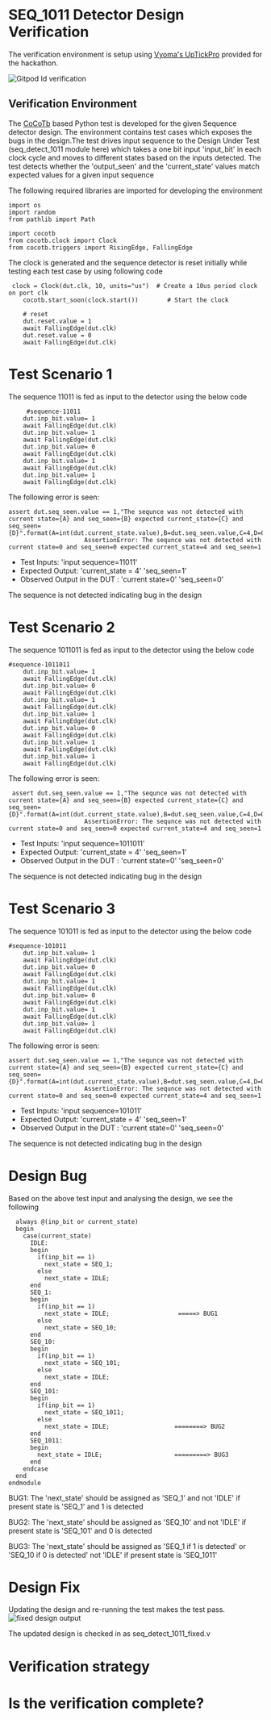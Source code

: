 # SEQ_1011 Detector Design Verification
The verification environment is setup using [Vyoma's UpTickPro](https://vyomasystems.com/) provided for the hackathon.

![Gitpod Id verification](https://github.com/vyomasystems-lab/challenges-DarshanDattaNaik/blob/master/level1_design2/id%20verifcation.png)

## Verification Environment
The [CoCoTb](https://www.cocotb.org/) based Python test is developed for the given Sequence detector design. The environment contains test cases which exposes the bugs in the design.The test drives input sequence to the Design Under Test (seq_detect_1011 module here) which takes a one bit input 'input_bit' in each clock cycle and moves to different states based on the inputs detected. The test detects whether the 'output_seen' and the 'current_state' values match expected values for a given input sequence

The following required libraries are imported for developing the environment
```
import os
import random
from pathlib import Path

import cocotb
from cocotb.clock import Clock
from cocotb.triggers import RisingEdge, FallingEdge
```

The clock is generated and the sequence detector is reset initially while testing each test case by using following code 
```
 clock = Clock(dut.clk, 10, units="us")  # Create a 10us period clock on port clk
    cocotb.start_soon(clock.start())        # Start the clock

    # reset
    dut.reset.value = 1
    await FallingEdge(dut.clk)  
    dut.reset.value = 0
    await FallingEdge(dut.clk)

```

# Test Scenario 1

The sequence 11011 is fed as input to the detector using the below code

```
     #sequence-11011 
    dut.inp_bit.value= 1
    await FallingEdge(dut.clk)
    dut.inp_bit.value= 1
    await FallingEdge(dut.clk)
    dut.inp_bit.value= 0
    await FallingEdge(dut.clk)
    dut.inp_bit.value= 1
    await FallingEdge(dut.clk)
    dut.inp_bit.value= 1
    await FallingEdge(dut.clk)
```

The following error is seen:

```
assert dut.seq_seen.value == 1,"The sequnce was not detected with current state={A} and seq_seen={B} expected current_state={C} and seq_seen={D}".format(A=int(dut.current_state.value),B=dut.seq_seen.value,C=4,D=0b1)
                     AssertionError: The sequnce was not detected with current state=0 and seq_seen=0 expected current_state=4 and seq_seen=1
```

- Test Inputs: 'input sequence=11011'  
- Expected Output: 'current_state = 4' 'seq_seen=1'
- Observed Output in the DUT : 'current state=0' 'seq_seen=0'

The sequence is not detected indicating bug in the design

# Test Scenario 2

The sequence 1011011 is fed as input to the detector using the below code

```
#sequence-1011011
    dut.inp_bit.value= 1
    await FallingEdge(dut.clk)
    dut.inp_bit.value= 0
    await FallingEdge(dut.clk)
    dut.inp_bit.value= 1
    await FallingEdge(dut.clk)
    dut.inp_bit.value= 1
    await FallingEdge(dut.clk)
    dut.inp_bit.value= 0
    await FallingEdge(dut.clk)
    dut.inp_bit.value= 1
    await FallingEdge(dut.clk)
    dut.inp_bit.value= 1
    await FallingEdge(dut.clk)
```

The following error is seen:

```
 assert dut.seq_seen.value == 1,"The sequnce was not detected with current state={A} and seq_seen={B} expected current_state={C} and seq_seen={D}".format(A=int(dut.current_state.value),B=dut.seq_seen.value,C=4,D=0b1)
                     AssertionError: The sequnce was not detected with current state=0 and seq_seen=0 expected current_state=4 and seq_seen=1
```
- Test Inputs: 'input sequence=1011011'  
- Expected Output: 'current_state = 4' 'seq_seen=1'
- Observed Output in the DUT : 'current state=0' 'seq_seen=0'

The sequence is not detected indicating bug in the design

# Test Scenario 3

The sequence 101011 is fed as input to the detector using the below code

```
#sequence-101011
    dut.inp_bit.value= 1
    await FallingEdge(dut.clk)
    dut.inp_bit.value= 0
    await FallingEdge(dut.clk)
    dut.inp_bit.value= 1
    await FallingEdge(dut.clk)
    dut.inp_bit.value= 0
    await FallingEdge(dut.clk)
    dut.inp_bit.value= 1
    await FallingEdge(dut.clk)
    dut.inp_bit.value= 1
    await FallingEdge(dut.clk)
```

The following error is seen:

```
assert dut.seq_seen.value == 1,"The sequnce was not detected with current state={A} and seq_seen={B} expected current_state={C} and seq_seen={D}".format(A=int(dut.current_state.value),B=dut.seq_seen.value,C=4,D=0b1)
                     AssertionError: The sequnce was not detected with current state=0 and seq_seen=0 expected current_state=4 and seq_seen=1
```
- Test Inputs: 'input sequence=101011'  
- Expected Output: 'current_state = 4' 'seq_seen=1'
- Observed Output in the DUT : 'current state=0' 'seq_seen=0'

The sequence is not detected indicating bug in the design

# Design Bug

Based on the above test input and analysing the design, we see the following

```
  always @(inp_bit or current_state)
  begin
    case(current_state)
      IDLE:
      begin
        if(inp_bit == 1)
          next_state = SEQ_1;
        else
          next_state = IDLE;
      end
      SEQ_1:
      begin
        if(inp_bit == 1)
          next_state = IDLE;                   =====> BUG1
        else
          next_state = SEQ_10;
      end
      SEQ_10:
      begin
        if(inp_bit == 1)
          next_state = SEQ_101;
        else
          next_state = IDLE;
      end
      SEQ_101:
      begin
        if(inp_bit == 1)
          next_state = SEQ_1011;
        else
          next_state = IDLE;                  ========> BUG2   
      end
      SEQ_1011:
      begin
        next_state = IDLE;                    =========> BUG3
      end
    endcase
  end
endmodule
```

BUG1: The 'next_state' should be assigned as 'SEQ_1' and not 'IDLE' if present state is 'SEQ_1' and 1 is detected  

BUG2: The 'next_state' should be assigned as 'SEQ_10' and not 'IDLE' if present state is 'SEQ_101' and 0 is detected

BUG3: The 'next_state' should be assigned as 'SEQ_1 if 1 is detected' or 'SEQ_10 if 0 is detected'  not 'IDLE' if present state is 'SEQ_1011' 

# Design Fix
Updating the design and re-running the test makes the test pass.
![fixed design output](https://github.com/vyomasystems-lab/challenges-DarshanDattaNaik/blob/master/level1_design2/level1_design2_testpassed.png)

The updated design is checked in as seq_detect_1011_fixed.v

# Verification strategy

# Is the verification complete?








